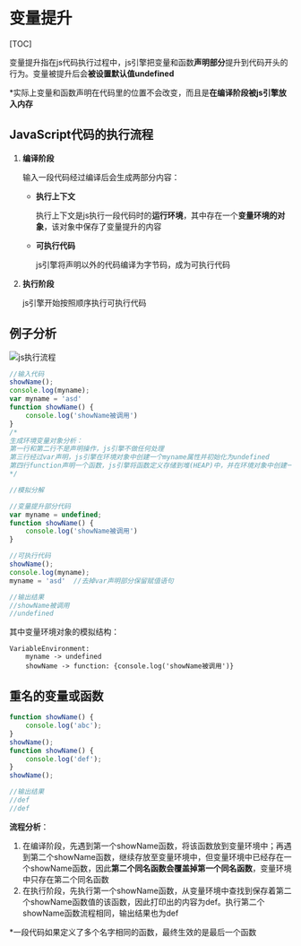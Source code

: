# 变量提升

[TOC]

变量提升指在js代码执行过程中，js引擎把变量和函数**声明部分**提升到代码开头的行为。变量被提升后会**被设置默认值undefined**

*实际上变量和函数声明在代码里的位置不会改变，而且是**在编译阶段被js引擎放入内存**

 

## JavaScript代码的执行流程

1. **编译阶段**

   输入一段代码经过编译后会生成两部分内容：

   - **执行上下文**

     执行上下文是js执行一段代码时的**运行环境**，其中存在一个**变量环境的对象**，该对象中保存了变量提升的内容

   - **可执行代码**

     js引擎将声明以外的代码编译为字节码，成为可执行代码

2. **执行阶段**

   js引擎开始按照顺序执行可执行代码



## 例子分析

![js执行流程](F:\前端笔记\studyNote\images\js执行流程.jpg)

```js
//输入代码
showName();
console.log(myname);
var myname = 'asd'
function showName() {
    console.log('showName被调用')
}
/*
生成环境变量对象分析：
第一行和第二行不是声明操作，js引擎不做任何处理
第三行经过var声明，js引擎在环境对象中创建一个myname属性并初始化为undefined
第四行function声明一个函数，js引擎将函数定义存储到堆(HEAP)中，并在环境对象中创建一个showName属性并将该属性值指向堆中函数的位置
*/

//模拟分解

//变量提升部分代码
var myname = undefined;
function showName() {
    console.log('showName被调用')
}

//可执行代码
showName();
console.log(myname);
myname = 'asd'  //去掉var声明部分保留赋值语句

//输出结果
//showName被调用
//undefined
```

其中变量环境对象的模拟结构：

```
VariableEnvironment:
    myname -> undefined
    showName -> function: {console.log('showName被调用')}
```



## 重名的变量或函数

```javascript
function showName() {
    console.log('abc');
}
showName();
function showName() {
    console.log('def');
}
showName();

//输出结果
//def
//def
```

**流程分析**：

1. 在编译阶段，先遇到第一个showName函数，将该函数放到变量环境中；再遇到第二个showName函数，继续存放至变量环境中，但变量环境中已经存在一个showName函数，因此**第二个同名函数会覆盖掉第一个同名函数**，变量环境中只存在第二个同名函数
2. 在执行阶段，先执行第一个showName函数，从变量环境中查找到保存着第二个showName函数值的该函数，因此打印出的内容为def。执行第二个showName函数流程相同，输出结果也为def



*一段代码如果定义了多个名字相同的函数，最终生效的是最后一个函数
